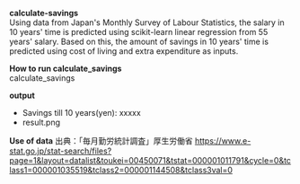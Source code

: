 __calculate-savings__<br>
Using data from Japan's Monthly Survey of Labour Statistics, the salary in 10 years' time is predicted using scikit-learn linear regression from 55 years' salary. Based on this, the amount of savings in 10 years' time is predicted using cost of living and extra expenditure as inputs.

__How to run calculate_savings__<br>
calculate_savings

__output__
-  Savings till 10 years(yen): xxxxx
-  result.png

__Use of data__
出典：「毎月勤労統計調査」厚生労働省
https://www.e-stat.go.jp/stat-search/files?page=1&layout=datalist&toukei=00450071&tstat=000001011791&cycle=0&tclass1=000001035519&tclass2=000001144508&tclass3val=0
